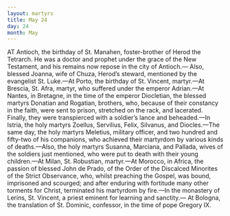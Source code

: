 ```yaml
---
layout: martyrs
title: May 24
day: 24
month: May
---
```

AT Antioch, the birthday of St. Manahen, foster-brother of Herod the Tetrarch. He was a doctor
and prophet under the grace of the New Testament,
and his remains now repose in the city of Antioch.&mdash;
Also, blessed Joanna, wife of Chuza, Herod’s steward, mentioned by the evangelist St. Luke.&mdash;At Porto, the birthday of St. Vincent, martyr.&mdash;At Brescia,
St. Afra, martyr, who suffered under the emperor
Adrian.&mdash;At Nantes, in Bretagne, in the time of the
emperor Diocletian, the blessed martyrs Donatian
and Rogatian, brothers, who, because of their constancy in the faith, were sent to prison, stretched
on the rack, and lacerated. Finally, they were transpierced with a soldier’s lance and beheaded.&mdash;In
Istria, the holy martyrs Zoellus, Servilius, Felix,
Silvanus, and Diocles.&mdash;The same day, the holy martyrs Meletius, military officer, and two hundred and
fifty-two of his companions, who achieved their martyrdom by various kinds of deaths.&mdash;Also, the holy
martyrs Susanna, Marciana, and Pallada, wives of
the soldiers just mentioned, who were put to death
with their young children.&mdash;At Milan, St. Robustian, 
martyr.&mdash;At Morocco, in Africa, the passion of
blessed John de Prado, of the Order of the Discalced
Minorites of the Strict Observance, who, whilst
preaching the Gospel, was bound, imprisoned and
scourged; and after enduring with fortitude many
other torments for Christ, terminated his martyrdom by fire.&mdash;In the monastery of Lerins, St. Vincent, a priest eminent for learning and sanctity.&mdash;
At Bologna, the translation of St. Dominic, confessor, in the time of pope Gregory IX.
